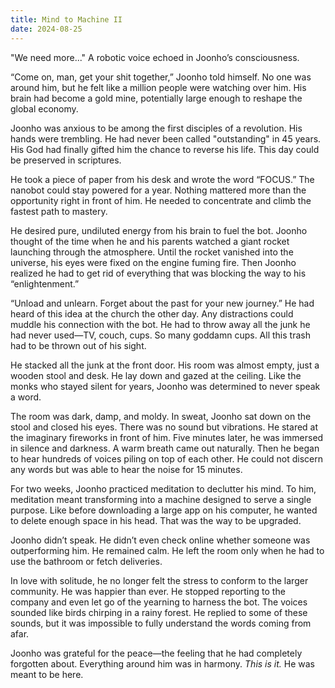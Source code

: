 ```yaml
---
title: Mind to Machine II
date: 2024-08-25
---
```


"We need more..." A robotic voice echoed in Joonho’s consciousness.

“Come on, man, get your shit together,” Joonho told himself. No one was around him, but he felt like a million people were watching over him. His brain had become a gold mine, potentially large enough to reshape the global economy.

Joonho was anxious to be among the first disciples of a revolution. His hands were trembling. He had never been called "outstanding" in 45 years. His God had finally gifted him the chance to reverse his life. This day could be preserved in scriptures.

He took a piece of paper from his desk and wrote the word “FOCUS.” The nanobot could stay powered for a year. Nothing mattered more than the opportunity right in front of him. He needed to concentrate and climb the fastest path to mastery.

He desired pure, undiluted energy from his brain to fuel the bot. Joonho thought of the time when he and his parents watched a giant rocket launching through the atmosphere. Until the rocket vanished into the universe, his eyes were fixed on the engine fuming fire. Then Joonho realized he had to get rid of everything that was blocking the way to his “enlightenment.”

“Unload and unlearn. Forget about the past for your new journey.” He had heard of this idea at the church the other day. Any distractions could muddle his connection with the bot. He had to throw away all the junk he had never used—TV, couch, cups. So many goddamn cups. All this trash had to be thrown out of his sight.

He stacked all the junk at the front door. His room was almost empty, just a wooden stool and desk. He lay down and gazed at the ceiling. Like the monks who stayed silent for years, Joonho was determined to never speak a word.

The room was dark, damp, and moldy. In sweat, Joonho sat down on the stool and closed his eyes. There was no sound but vibrations. He stared at the imaginary fireworks in front of him. Five minutes later, he was immersed in silence and darkness. A warm breath came out naturally. Then he began to hear hundreds of voices piling on top of each other. He could not discern any words but was able to hear the noise for 15 minutes.

For two weeks, Joonho practiced meditation to declutter his mind. To him, meditation meant transforming into a machine designed to serve a single purpose. Like before downloading a large app on his computer, he wanted to delete enough space in his head. That was the way to be upgraded.

Joonho didn’t speak. He didn’t even check online whether someone was outperforming him. He remained calm. He left the room only when he had to use the bathroom or fetch deliveries.

In love with solitude, he no longer felt the stress to conform to the larger community. He was happier than ever. He stopped reporting to the company and even let go of the yearning to harness the bot. The voices sounded like birds chirping in a rainy forest. He replied to some of these sounds, but it was impossible to fully understand the words coming from afar.

Joonho was grateful for the peace—the feeling that he had completely forgotten about. Everything around him was in harmony. *This is it.* He was meant to be here.